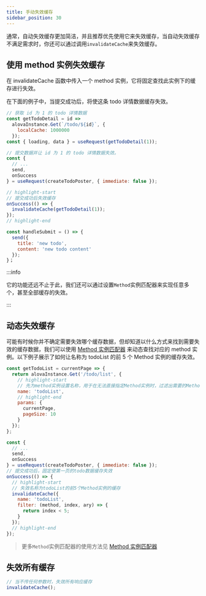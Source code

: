 ```yaml
---
title: 手动失效缓存
sidebar_position: 30
---
```


通常，自动失效缓存更加简洁，并且推荐优先使用它来失效缓存，当自动失效缓存不满足需求时，你还可以通过调用`invalidateCache`来失效缓存。

## 使用 method 实例失效缓存

在 invalidateCache 函数中传入一个 method 实例，它将固定查找此实例下的缓存进行失效。

在下面的例子中，当提交成功后，将使这条 todo 详情数据缓存失效。

```javascript
// 获取 id 为 1 的 todo 详情数据
const getTodoDetail = id =>
  alovaInstance.Get(`/todo/${id}`, {
    localCache: 1000000
  });
const { loading, data } = useRequest(getTodoDetail(1));
```

```javascript
// 提交数据并让 id 为 1 的 todo 详情数据失效。
const {
  // ...
  send,
  onSuccess
} = useRequest(createTodoPoster, { immediate: false });

// highlight-start
// 提交成功后失效缓存
onSuccess(() => {
  invalidateCache(getTodoDetail(1));
});
// highlight-end

const handleSubmit = () => {
  send({
    title: 'new todo',
    content: 'new todo content'
  });
}；
```

:::info

它的功能还远不止于此，我们还可以通过设置`Method`实例匹配器来实现任意多个，甚至全部缓存的失效。

:::

## 动态失效缓存

可能有时候你并不确定需要失效哪个缓存数据，但却知道以什么方式来找到需要失效的缓存数据，我们可以使用 [Method 实例匹配器](/tutorial/advanced/method-matcher) 来动态查找对应的 method 实例。以下例子展示了如何让名称为 todoList 的前 5 个 Method 实例的缓存失效。

```javascript
const getTodoList = currentPage => {
  return alovaInstance.Get('/todo/list', {
    // highlight-start
    // 先为method实例设置名称，用于在无法直接指定Method实例时，过滤出需要的Method实例
    name: 'todoList',
    // highlight-end
    params: {
      currentPage,
      pageSize: 10
    }
  });
};

const {
  // ...
  send,
  onSuccess
} = useRequest(createTodoPoster, { immediate: false });
// 提交成功后，固定使第一页的todo数据缓存失效
onSuccess(() => {
  // highlight-start
  // 失效名称为todoList的前5个Method实例的缓存
  invalidateCache({
    name: 'todoList',
    filter: (method, index, ary) => {
      return index < 5;
    }
  });
  // highlight-end
});
```

> 更多`Method`实例匹配器的使用方法见 [Method 实例匹配器](/tutorial/advanced/method-matcher)

## 失效所有缓存

```javascript
// 当不传任何参数时，失效所有响应缓存
invalidateCache();
```
